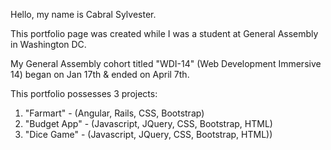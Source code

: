 Hello, my name is Cabral Sylvester.

This portfolio page was created while I was a student at General Assembly in Washington DC.

My General Assembly cohort titled "WDI-14" (Web Development Immersive 14) began on Jan 17th & ended on April 7th.

This portfolio possesses 3 projects:

1. "Farmart" - (Angular, Rails, CSS, Bootstrap)
2. "Budget App" - (Javascript, JQuery, CSS, Bootstrap, HTML) 
3. "Dice Game" - (Javascript, JQuery, CSS, Bootstrap, HTML))
